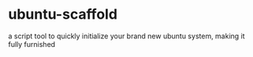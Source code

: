 # ubuntu-scaffold
a script tool to quickly initialize your brand new ubuntu system, making it fully furnished
